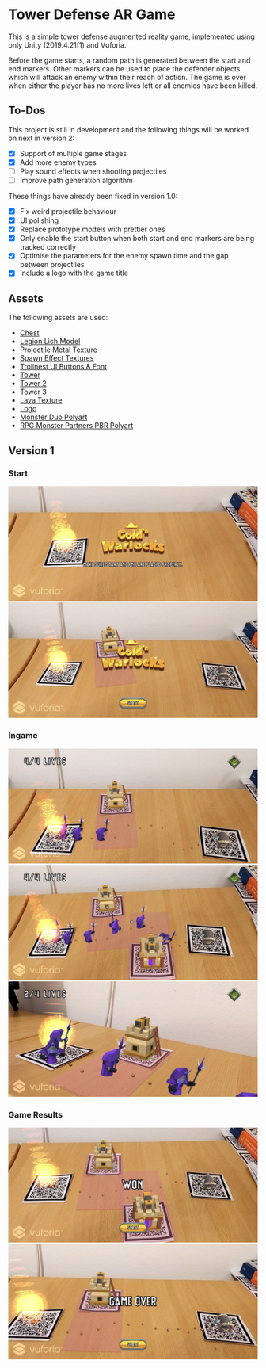 # Tower Defense AR Game
This is a simple tower defense augmented reality game, implemented using only Unity (2019.4.21f1) and Vuforia.

Before the game starts, a random path is generated between the start and end markers. Other markers can be used to place the defender objects 
which will attack an enemy within their reach of action. The game is over when either the player has no more lives left or all enemies have been killed.

## To-Dos
This project is still in development and the following things will be worked on next in version 2:
  - [x] Support of multiple game stages
  - [x] Add more enemy types 
  - [ ] Play sound effects when shooting projectiles
  - [ ] Improve path generation algorithm

These things have already been fixed in version 1.0:
  - [x] Fix weird projectile behaviour
  - [x] UI polishing
  - [x] Replace prototype models with prettier ones
  - [x] Only enable the start button when both start and end markers are being tracked correctly  
  - [x] Optimise the parameters for the enemy spawn time and the gap between projectiles  
  - [x] Include a logo with the game title

## Assets
The following assets are used:
* [Chest](https://assetstore.unity.com/packages/3d/props/stylized-fantasy-chest-pbr-154229)
* [Legion Lich Model](https://assetstore.unity.com/packages/3d/characters/humanoids/fantasy/mini-legion-lich-pbr-hp-polyart-91497)
* [Projectile Metal Texture](https://assetstore.unity.com/packages/2d/textures-materials/metals/metal-06-23812)
* [Spawn Effect Textures](https://assetstore.unity.com/packages/2d/textures-materials/abstract/vibrant-effect-textures-sample-35514)
* [Trollnest UI Buttons & Font](https://assetstore.unity.com/packages/2d/gui/icons/trollnest-free-ui-buttons-140934)
* [Tower](https://assetstore.unity.com/packages/3d/environments/fantasy/meshtint-free-turret-tower-mega-toon-series-155310)
* [Tower 2](https://assetstore.unity.com/packages/3d/environments/fantasy/meshtint-free-turret-tower-02-mega-toon-series-157322)
* [Tower 3](https://assetstore.unity.com/packages/3d/environments/fantasy/meshtint-free-turret-tower-03-mega-toon-series-157654)
* [Lava Texture](https://assetstore.unity.com/packages/2d/textures-materials/nature/stylized-lava-texture-153161)
* [Logo](https://assetstore.unity.com/packages/2d/gui/icons/20-logo-templates-with-customizable-psd-vector-sources-174999)
* [Monster Duo Polyart](https://assetstore.unity.com/packages/3d/characters/creatures/rpg-monster-duo-pbr-polyart-157762)
* [RPG Monster Partners PBR Polyart](https://assetstore.unity.com/packages/3d/characters/creatures/rpg-monster-partners-pbr-polyart-168251)

## Version 1
### Start
![Start Missing Trackers](./Screenshots/screenshot_10.jpg)
![Ready](./Screenshots/screenshot_7.jpg)

### Ingame
![Playing In Progress Single Tower](./Screenshots/screenshot_6.jpg)
![Playing In Progress Two Towers](./Screenshots/screenshot_5.jpg)
![Playing Close Up](./Screenshots/screenshot_2.jpg)

### Game Results
![Won](./Screenshots/screenshot_4.jpg)
![Game Over](./Screenshots/screenshot_1.jpg)

